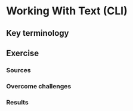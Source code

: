 # Working With Text (CLI)

## Key terminology


## Exercise
### Sources


### Overcome challenges


### Results

